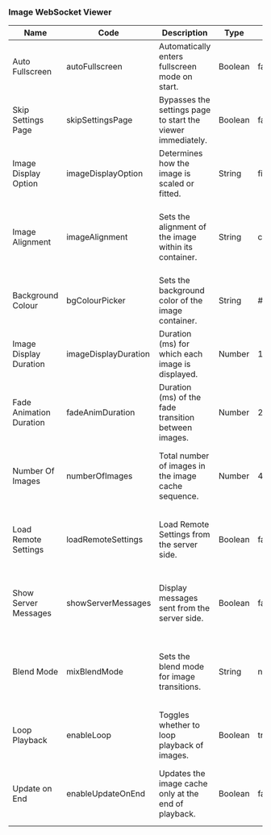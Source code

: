 ### Image WebSocket Viewer

| Name                    | Code                | Description                                                        | Type    | Value   | Remarks                                                                               |
|-------------------------|---------------------|--------------------------------------------------------------------|---------|---------|---------------------------------------------------------------------------------------|
| Auto Fullscreen         | autoFullscreen      | Automatically enters fullscreen mode on start.                     | Boolean | false   | When true, the viewer enters fullscreen automatically.                              |
| Skip Settings Page      | skipSettingsPage    | Bypasses the settings page to start the viewer immediately.        | Boolean | false   | Directly initiates the viewer if true.                                                |
| Image Display Option    | imageDisplayOption  | Determines how the image is scaled or fitted.                      | String  | fit     | Options: original, fit, resize, crop.                                                 |
| Image Alignment         | imageAlignment      | Sets the alignment of the image within its container.              | String  | center  | Options: top-left, top, top-right, left, center, right, bottom-left, bottom, bottom-right. |
| Background Colour       | bgColourPicker      | Sets the background color of the image container.                  | String  | #222222 | Accepts hex color codes.                                                              |
| Image Display Duration  | imageDisplayDuration| Duration (ms) for which each image is displayed.                   | Number  | 1000    | Determines how long each image remains visible.                                      |
| Fade Animation Duration | fadeAnimDuration    | Duration (ms) of the fade transition between images.               | Number  | 200     | Controls the speed of the fade effect.                                               |
| Number Of Images        | numberOfImages      | Total number of images in the image cache sequence.                | Number  | 4       | Specifies how many images are cached and cycled through.                             |
| Load Remote Settings    | loadRemoteSettings  | Load Remote Settings from the server side.                         | Boolean | false   | When true, the viewer loads settings from remote server.                             |
| Show Server Messages    | showServerMessages  | Display messages sent from the server side.                        | Boolean | false   | When true, the viewer displays server messages on the screen.                        |
| Blend Mode              | mixBlendMode        | Sets the blend mode for image transitions.                         | String  | none    | Options: none, normal, multiply, screen, overlay, darken, lighten, etc.              |
| Loop Playback           | enableLoop          | Toggles whether to loop playback of images.                        | Boolean | true    | When true, the playback loops indefinitely.                                          |
| Update on End           | enableUpdateOnEnd   | Updates the image cache only at the end of playback.               | Boolean | false   | When true, the cache is updated after the last image is displayed.                   |
